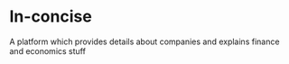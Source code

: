 # In-concise
A platform which provides details about companies and explains finance and economics stuff
